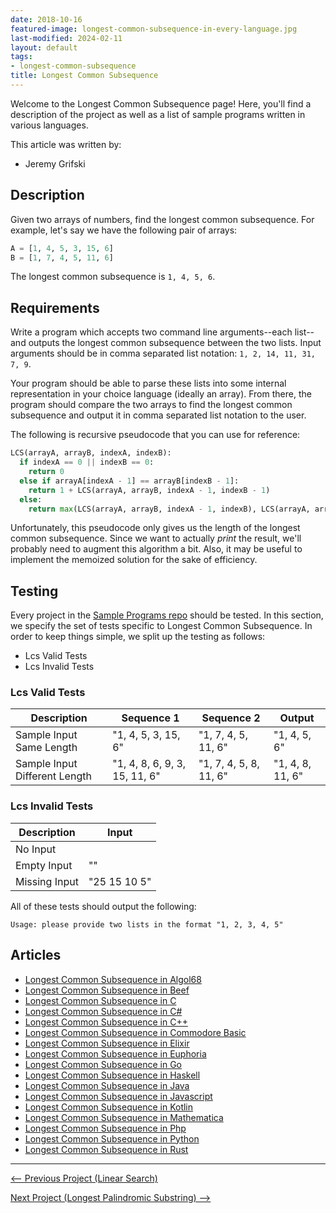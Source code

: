 ```yaml
---
date: 2018-10-16
featured-image: longest-common-subsequence-in-every-language.jpg
last-modified: 2024-02-11
layout: default
tags:
- longest-common-subsequence
title: Longest Common Subsequence
---
```


Welcome to the Longest Common Subsequence page! Here, you'll find a description of the project as well as a list of sample programs written in various languages.

This article was written by:

- Jeremy Grifski

## Description

Given two arrays of numbers, find the longest common subsequence. For example, let's say we have the
following pair of arrays:

```python
A = [1, 4, 5, 3, 15, 6]
B = [1, 7, 4, 5, 11, 6]
```

The longest common subsequence is `1, 4, 5, 6`.


## Requirements

Write a program which accepts two command line arguments--each list--and outputs the longest
common subsequence between the two lists. Input arguments should be in comma separated list notation:
`1, 2, 14, 11, 31, 7, 9`.

Your program should be able to parse these lists into some internal representation in your
choice language (ideally an array). From there, the program should compare the two arrays
to find the longest common subsequence and output it in comma separated list notation to the user.

The following is recursive pseudocode that you can use for reference:

```python
LCS(arrayA, arrayB, indexA, indexB):
  if indexA == 0 || indexB == 0:
    return 0
  else if arrayA[indexA - 1] == arrayB[indexB - 1]:
    return 1 + LCS(arrayA, arrayB, indexA - 1, indexB - 1)
  else:
    return max(LCS(arrayA, arrayB, indexA - 1, indexB), LCS(arrayA, arrayB, indexA, indexB - 1))
```

Unfortunately, this pseudocode only gives us the length of the longest common subsequence. Since we
want to actually *print* the result, we'll probably need to augment this algorithm a bit. Also,
it may be useful to implement the memoized solution for the sake of efficiency.


## Testing

Every project in the [Sample Programs repo](https://github.com/TheRenegadeCoder/sample-programs) should be tested.
In this section, we specify the set of tests specific to Longest Common Subsequence.
In order to keep things simple, we split up the testing as follows:

- Lcs Valid Tests
- Lcs Invalid Tests

### Lcs Valid Tests

| Description | Sequence 1 | Sequence 2 | Output |
| ----------- | ---------- | ---------- | ------ |
| Sample Input Same Length | "1, 4, 5, 3, 15, 6" | "1, 7, 4, 5, 11, 6" | "1, 4, 5, 6" |
| Sample Input Different Length | "1, 4, 8, 6, 9, 3, 15, 11, 6" | "1, 7, 4, 5, 8, 11, 6" | "1, 4, 8, 11, 6" |

### Lcs Invalid Tests

| Description | Input |
| ----------- | ----- |
| No Input |  |
| Empty Input | "" |
| Missing Input | "25 15 10 5" |

All of these tests should output the following:

```
Usage: please provide two lists in the format "1, 2, 3, 4, 5"
```


## Articles

- [Longest Common Subsequence in Algol68](https://sampleprograms.io/projects/longest-common-subsequence/algol68)
- [Longest Common Subsequence in Beef](https://sampleprograms.io/projects/longest-common-subsequence/beef)
- [Longest Common Subsequence in C](https://sampleprograms.io/projects/longest-common-subsequence/c)
- [Longest Common Subsequence in C#](https://sampleprograms.io/projects/longest-common-subsequence/c-sharp)
- [Longest Common Subsequence in C++](https://sampleprograms.io/projects/longest-common-subsequence/c-plus-plus)
- [Longest Common Subsequence in Commodore Basic](https://sampleprograms.io/projects/longest-common-subsequence/commodore-basic)
- [Longest Common Subsequence in Elixir](https://sampleprograms.io/projects/longest-common-subsequence/elixir)
- [Longest Common Subsequence in Euphoria](https://sampleprograms.io/projects/longest-common-subsequence/euphoria)
- [Longest Common Subsequence in Go](https://sampleprograms.io/projects/longest-common-subsequence/go)
- [Longest Common Subsequence in Haskell](https://sampleprograms.io/projects/longest-common-subsequence/haskell)
- [Longest Common Subsequence in Java](https://sampleprograms.io/projects/longest-common-subsequence/java)
- [Longest Common Subsequence in Javascript](https://sampleprograms.io/projects/longest-common-subsequence/javascript)
- [Longest Common Subsequence in Kotlin](https://sampleprograms.io/projects/longest-common-subsequence/kotlin)
- [Longest Common Subsequence in Mathematica](https://sampleprograms.io/projects/longest-common-subsequence/mathematica)
- [Longest Common Subsequence in Php](https://sampleprograms.io/projects/longest-common-subsequence/php)
- [Longest Common Subsequence in Python](https://sampleprograms.io/projects/longest-common-subsequence/python)
- [Longest Common Subsequence in Rust](https://sampleprograms.io/projects/longest-common-subsequence/rust)

***

<nav class="project-nav">

<div id="prev" markdown="1">

[<-- Previous Project (Linear Search)](https://sampleprograms.io/projects/linear-search)

</div>

<div id="next" markdown="1">

[Next Project (Longest Palindromic Substring) -->](https://sampleprograms.io/projects/longest-palindromic-substring)

</div>

</nav>